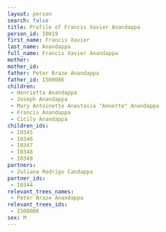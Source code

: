 ```yaml
---
layout: person
search: false
title: Profile of Francis Xavier Anandappa
person_id: I0019
first_name: Francis Xavier
last_name: Anandappa
full_name: Francis Xavier Anandappa
mother: 
mother_id: 
father: Peter Braze Anandappa
father_id: I500086
children:
 - Henrietta Anandappa
 - Joseph Anandappa
 - Mary Antoinette Anastasia "Annette" Anandappa
 - Francis Anandappa
 - Cicily Anandappa
children_ids:
 - I0345
 - I0346
 - I0347
 - I0348
 - I0349
partners:
 - Juliana Rodrigo Candappa
partner_ids:
 - I0344
relevant_trees_names:
 - Peter Braze Anandappa
relevant_trees_ids:
 - I500086
sex: M
---
```


